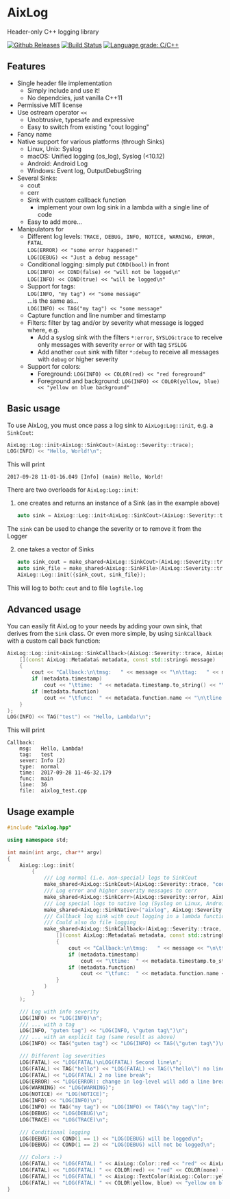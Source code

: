 # AixLog

Header-only C++ logging library

[![Github Releases](https://img.shields.io/github/release/badaix/aixlog.svg)](https://github.com/badaix/aixlog/releases)
[![Build Status](https://travis-ci.org/badaix/aixlog.svg?branch=master)](https://travis-ci.org/badaix/aixlog)
[![Language grade: C/C++](https://img.shields.io/lgtm/grade/cpp/g/badaix/aixlog.svg)](https://lgtm.com/projects/g/badaix/aixlog/context:cpp)  

## Features

* Single header file implementation
  * Simply include and use it!
  * No dependcies, just vanilla C++11
* Permissive MIT license
* Use ostream operator `<<`
  * Unobtrusive, typesafe and expressive
  * Easy to switch from existing "cout logging"
* Fancy name
* Native support for various platforms (through Sinks)
  * Linux, Unix: Syslog
  * macOS: Unified logging (os_log), Syslog (<10.12)
  * Android: Android Log
  * Windows: Event log, OutputDebugString
* Several Sinks:
  * cout
  * cerr
  * Sink with custom callback function
    * implement your own log sink in a lambda with a single line of code
  * Easy to add more...
* Manipulators for
  * Different log levels: `TRACE, DEBUG, INFO, NOTICE, WARNING, ERROR, FATAL`  
    `LOG(ERROR) << "some error happened!"`  
    `LOG(DEBUG) << "Just a debug message"`
  * Conditional logging: simply put `COND(bool)` in front   
    `LOG(INFO) << COND(false) << "will not be logged\n"`  
    `LOG(INFO) << COND(true) << "will be logged\n"`
  * Support for tags:  
    `LOG(INFO, "my tag") << "some message"`  
    ...is the same as...  
    `LOG(INFO) << TAG("my tag") << "some message"`
  * Capture function and line number and timestamp
  * Filters: filter by tag and/or by severity what message is logged where, e.g.
    * Add a syslog sink with the filters `*:error`, `SYSLOG:trace` to receive only messages with severity `error` or with tag `SYSLOG`
    * Add another `cout` sink with filter `*:debug` to receive all messages with `debug` or higher severity
  * Support for colors:
    * Foreground: `LOG(INFO) << COLOR(red) << "red foreground"`
    * Foreground and background: `LOG(INFO) << COLOR(yellow, blue) << "yellow on blue background"`

## Basic usage

To use AixLog, you must once pass a log sink to `AixLog:Log::init`, e.g. a `SinkCout`:

```c++
AixLog::Log::init<AixLog::SinkCout>(AixLog::Severity::trace);
LOG(INFO) << "Hello, World!\n";
```

This will print

```
2017-09-28 11-01-16.049 [Info] (main) Hello, World!
```

There are two overloads for `AixLog:Log::init`:

1. one creates and returns an instance of a Sink (as in the example above)

   ```c++
   auto sink = AixLog::Log::init<AixLog::SinkCout>(AixLog::Severity::trace);
   ```

The `sink` can be used to change the severity or to remove it from the Logger

2. one takes a vector of Sinks

   ```c++
   auto sink_cout = make_shared<AixLog::SinkCout>(AixLog::Severity::trace);
   auto sink_file = make_shared<AixLog::SinkFile>(AixLog::Severity::trace, "logfile.log");
   AixLog::Log::init({sink_cout, sink_file});
   ```

This will log to both: `cout` and to file `logfile.log`

## Advanced usage

You can easily fit AixLog to your needs by adding your own sink, that derives from the `Sink` class. Or even more simple, by using `SinkCallback` with a custom call back function:

```c++
AixLog::Log::init<AixLog::SinkCallback>(AixLog::Severity::trace, AixLog::Type::all, 
    [](const AixLog::Metadata& metadata, const std::string& message)
    {
        cout << "Callback:\n\tmsg:   " << message << "\n\ttag:   " << metadata.tag.text << "\n\tsever: " << AixLog::Log::to_string(metadata.severity) << " (" << (int)metadata.severity << "\n";
        if (metadata.timestamp)
            cout << "\ttime:  " << metadata.timestamp.to_string() << "\n";
        if (metadata.function)
            cout << "\tfunc:  " << metadata.function.name << "\n\tline:  " << metadata.function.line << "\n\tfile:  " << metadata.function.file << "\n";
    }
);
LOG(INFO) << TAG("test") << "Hello, Lambda!\n";
```

This will print

```
Callback:
    msg:   Hello, Lambda!
    tag:   test
    sever: Info (2)
    type:  normal
    time:  2017-09-28 11-46-32.179
    func:  main
    line:  36
    file:  aixlog_test.cpp
```

## Usage example

```c++
#include "aixlog.hpp"

using namespace std;

int main(int argc, char** argv)
{
    AixLog::Log::init(
        {
            /// Log normal (i.e. non-special) logs to SinkCout
            make_shared<AixLog::SinkCout>(AixLog::Severity::trace, "cout: %Y-%m-%d %H-%M-%S.#ms [#severity] (#tag) #message"),
            /// Log error and higher severity messages to cerr
            make_shared<AixLog::SinkCerr>(AixLog::Severity::error, AixLog::Type::all, "cerr: %Y-%m-%d %H-%M-%S.#ms [#severity] (#tag)"),
            /// Log special logs to native log (Syslog on Linux, Android Log on Android, EventLog on Windows, Unified logging on Apple)
            make_shared<AixLog::SinkNative>("aixlog", AixLog::Severity::trace, AixLog::Type::special),
            /// Callback log sink with cout logging in a lambda function
            /// Could also do file logging
            make_shared<AixLog::SinkCallback>(AixLog::Severity::trace, AixLog::Type::all, 
                [](const AixLog::Metadata& metadata, const std::string& message)
                {
                    cout << "Callback:\n\tmsg:   " << message << "\n\ttag:   " << metadata.tag.text << "\n\tsever: " << AixLog::Log::to_string(metadata.severity) << " (" << (int)metadata.severity << "\n";
                    if (metadata.timestamp)
                        cout << "\ttime:  " << metadata.timestamp.to_string() << "\n";
                    if (metadata.function)
                        cout << "\tfunc:  " << metadata.function.name << "\n\tline:  " << metadata.function.line << "\n\tfile:  " << metadata.function.file << "\n";
                }
            )
        }
    );

    /// Log with info severity
    LOG(INFO) << "LOG(INFO)\n";
    /// ... with a tag
    LOG(INFO, "guten tag") << "LOG(INFO, \"guten tag\")\n";
    /// ... with an explicit tag (same result as above)
    LOG(INFO) << TAG("guten tag") << "LOG(INFO) << TAG(\"guten tag\")\n";

    /// Different log severities
    LOG(FATAL) << "LOG(FATAL)\nLOG(FATAL) Second line\n";
    LOG(FATAL) << TAG("hello") << "LOG(FATAL) << TAG(\"hello\") no line break";
    LOG(FATAL) << "LOG(FATAL) 2 no line break";
    LOG(ERROR) << "LOG(ERROR): change in log-level will add a line break";
    LOG(WARNING) << "LOG(WARNING)";
    LOG(NOTICE) << "LOG(NOTICE)";
    LOG(INFO) << "LOG(INFO)\n";
    LOG(INFO) << TAG("my tag") << "LOG(INFO) << TAG(\"my tag\")n";
    LOG(DEBUG) << "LOG(DEBUG)\n";
    LOG(TRACE) << "LOG(TRACE)\n";

    /// Conditional logging
    LOG(DEBUG) << COND(1 == 1) << "LOG(DEBUG) will be logged\n";
    LOG(DEBUG) << COND(1 == 2) << "LOG(DEBUG) will not be logged\n";

    /// Colors :-)
    LOG(FATAL) << "LOG(FATAL) " << AixLog::Color::red << "red" << AixLog::Color::none << ", default color\n";
    LOG(FATAL) << "LOG(FATAL) " << COLOR(red) << "red" << COLOR(none) << ", default color (using macros)\n";
    LOG(FATAL) << "LOG(FATAL) " << AixLog::TextColor(AixLog::Color::yellow, AixLog::Color::blue) << "yellow on blue background" << AixLog::Color::none << ", default color\n";
    LOG(FATAL) << "LOG(FATAL) " << COLOR(yellow, blue) << "yellow on blue background" << COLOR(none) << ", default color (using macros)\n";
}
```
